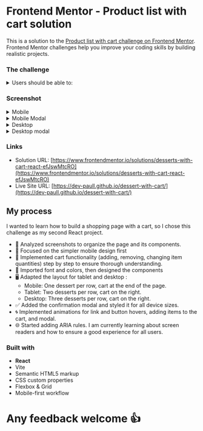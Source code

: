 # Frontend Mentor - Product list with cart solution

This is a solution to the [Product list with cart challenge on Frontend Mentor](https://www.frontendmentor.io/challenges/product-list-with-cart-5MmqLVAp_d). Frontend Mentor challenges help you improve your coding skills by building realistic projects.

### The challenge

<details>

<summary>Users should be able to:</summary>

- Add items to the cart and remove them
- Increase/decrease the number of items in the cart
- See an order confirmation modal when they click "Confirm Order"
- Reset their selections when they click "Start New Order"
- View the optimal layout for the interface depending on their device's screen size
- See hover and focus states for all interactive elements on the page

</details>

### Screenshot

<details>
<summary>Mobile</summary>

![Mobile design](./mobile_screenshot.png)

</details>

<details>
<summary>Mobile Modal</summary>

![Mobile design](./mobile-modal_screenshot.png)

</details>

<details>
<summary>Desktop</summary>

![Desktop design](./desktop_screenshot.png)

</details>


<details>
<summary>Desktop modal</summary>

![Desktop design](./desktop-modal_screenshot.png)

</details>

### Links

- Solution URL: [https://www.frontendmentor.io/solutions/desserts-with-cart-react-efJswMtcRO](https://www.frontendmentor.io/solutions/desserts-with-cart-react-efJswMtcRO)
- Live Site URL: [https://dev-paull.github.io/dessert-with-cart/](https://dev-paull.github.io/dessert-with-cart/)

## My process

I wanted to learn how to build a shopping page with a cart, so I chose this challenge as my second React project.

- 📸 Analyzed screenshots to organize the page and its components.
- 📱 Focused on the simpler mobile design first 
- 🛒 Implemented cart functionality (adding, removing, changing item quantities) step by step to ensure thorough understanding.
- 🎨 Imported font and colors, then designed the components
- 🖥️ Adapted the layout for tablet and desktop :
  - Mobile: One dessert per row, cart at the end of the page.
  - Tablet: Two desserts per row, cart on the right.
  - Desktop: Three desserts per row, cart on the right.
- ✅ Added the confirmation modal and styled it for all device sizes.
- 🌀 Implemented animations for link and button hovers, adding items to the cart, and modal.
- 🌐 Started adding ARIA rules. I am currently learning about screen readers and how to ensure a good experience for all users.

### Built with

- **React**
- Vite
- Semantic HTML5 markup
- CSS custom properties
- Flexbox & Grid
- Mobile-first workflow

# Any feedback welcome 👍